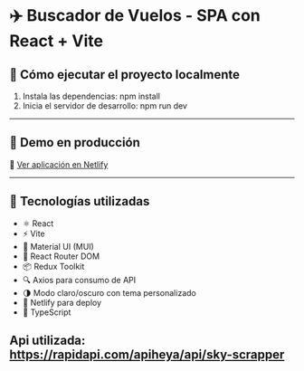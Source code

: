 # ✈️ Buscador de Vuelos - SPA con React + Vite

## 🚀 Cómo ejecutar el proyecto localmente

1. Instala las dependencias: npm install
2. Inicia el servidor de desarrollo: npm run dev

---

## 📸 Demo en producción

🔗 [Ver aplicación en Netlify](https://google-flights-soleyda.netlify.app/home)

---

## 🧠 Tecnologías utilizadas

- ⚛️ React
- ⚡ Vite
- 💅 Material UI (MUI)
- 🔁 React Router DOM
- 📦 Redux Toolkit
- 🔍 Axios para consumo de API
- 🌗 Modo claro/oscuro con tema personalizado
- 🧭 Netlify para deploy
- 🧪 TypeScript

## Api utilizada: https://rapidapi.com/apiheya/api/sky-scrapper
